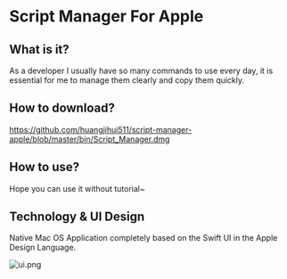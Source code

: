 # Script Manager For Apple
## What is it?

As a developer I usually have so many commands to use every day, it is essential for me to manage them clearly and copy them quickly.

## How to download?

https://github.com/huangjihui511/script-manager-apple/blob/master/bin/Script_Manager.dmg

## How to use?

Hope you can use it without tutorial~
## Technology & UI Design

Native Mac OS Application completely based on the Swift UI in the Apple Design Language.

![ui.png](https://s2.loli.net/2022/07/10/2pCmAUXq6ohdsiQ.png)

